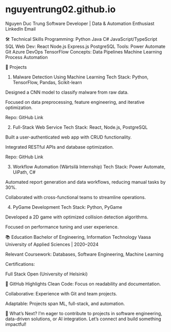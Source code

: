 # nguyentrung02.github.io

Nguyen Duc Trung
Software Developer | Data & Automation Enthusiast
LinkedIn
Email

🛠️ Technical Skills
Programming: Python Java C# JavaScript/TypeScript SQL
Web Dev: React Node.js Express.js PostgreSQL
Tools: Power Automate Git Azure DevOps TensorFlow
Concepts: Data Pipelines Machine Learning Process Automation

🚀 Projects
1. Malware Detection Using Machine Learning
Tech Stack: Python, TensorFlow, Pandas, Scikit-learn

Designed a CNN model to classify malware from raw data.

Focused on data preprocessing, feature engineering, and iterative optimization.

Repo: GitHub Link

2. Full-Stack Web Service
Tech Stack: React, Node.js, PostgreSQL

Built a user-authenticated web app with CRUD functionality.

Integrated RESTful APIs and database optimization.

Repo: GitHub Link

3. Workflow Automation (Wärtsilä Internship)
Tech Stack: Power Automate, UiPath, C#

Automated report generation and data workflows, reducing manual tasks by 30%.

Collaborated with cross-functional teams to streamline operations.

4. PyGame Development
Tech Stack: Python, PyGame

Developed a 2D game with optimized collision detection algorithms.

Focused on performance tuning and user experience.

📚 Education
Bachelor of Engineering, Information Technology
Vaasa University of Applied Sciences | 2020–2024

Relevant Coursework: Databases, Software Engineering, Machine Learning

Certifications:

Full Stack Open (University of Helsinki)

📌 GitHub Highlights
Clean Code: Focus on readability and documentation.

Collaborative: Experience with Git and team projects.

Adaptable: Projects span ML, full-stack, and automation.

🌟 What’s Next?
I’m eager to contribute to projects in software engineering, data-driven solutions, or AI integration. Let’s connect and build something impactful!
